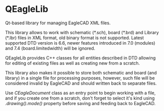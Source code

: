 # QEagleLib
Qt-based library for managing EagleCAD XML files.

This library allows to work with schematic (\*.sch), board (\*.brd) and Library (\*.lbr) files in XML format, old binary format is not supported. Latest supported DTD version is 6.6, newer features introduced in 7.0 (modules) and 7.4 (board.limitedwidth) will be ignored.

QEagleLib provides C++ classes for all entities described in DTD allowing for editing of existing files as well as creating new from a scratch.

This library also makes it possible to store both schematic and board (and library) in a single file for processing purposes, however, such file will be considered invalid by EagleCAD and should written back to separate files.

Use *CEagleDocument* class as an entry point to begin working with a file, and if you create one from a scratch, don't forget to select it's kind using *.drawing().mode()* property before saving and feeding back to EagleCAD.
